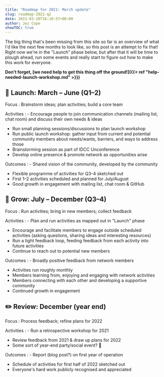 ```yaml
---
title: "Roadmap for 2021: March update"
slug: roadmap-2021-q2
date: 2021-03-26T16:10:57+00:00
author: Jez Cope
showTOC: true
---
```


The big thing that's been missing from this site so far is an overview of what I'd like the next few months to look like, so this post is an attempt to fix that! Right now we're in the "Launch" phase below, but after that it will be time to plough ahead, run some events and really start to figure out how to make this work for everyone.

**Don't forget, [we need help to get this thing off the ground!]({{< ref "help-needed-launch-workshop.md" >}})**

## 🚀 Launch: March – June (Q1–2)

Focus
: Brainstorm ideas; plan activities; build a core team

Activities
: - Encourage people to join communication channels (mailing list, chat room) and discuss their own needs & ideas
  - Run small planning sessions/discussions to plan launch workshop
  - Run public launch workshop: gather input from current and potential community members about needs/wants, barriers, and ways to address those
  - Brainstorming session as part of IDCC Unconference
  - Develop online presence & promote network as opportunities arise
  
Outcomes
: - Shared vision of the community, developed by the community
  - Flexible programme of activities for Q3–4 sketched out
  - First 1–2 activities scheduled and planned for July/August
  - Good growth in engagement with mailing list, chat room & GitHub

## 🌱 Grow: July – December (Q3–4)

Focus
: Run activities; bring in new members; collect feedback

Activities
: - Plan and run activities as mapped out in "Launch" phase
  - Encourage and facilitate members to engage outside scheduled activities (asking questions, sharing ideas and interesting resources)
  - Run a tight feedback loop, feeding feedback from each activity into future activities
  - Continue to reach out to potential new members

Outcomes
: - Broadly positive feedback from network members
  - Activities run roughly monthly
  - Members learning from, enjoying and engaging with network activities
  - Members connecting with each other and developing a supportive community
  - Continued growth in engagement

## ✏️ Review: December (year end)

Focus
: Process feedback; refine plans for 2022

Activities
: - Run a retrospective workshop for 2021
  - Review feedback from 2021 & draw up plans for 2022
  - Some sort of year-end party/social event? 🥳

Outcomes
: - Report (blog post?) on first year of operation
  - Schedule of activities for first half of 2022 sketched out
  - Everyone's hard work publicly recognised and appreciated
